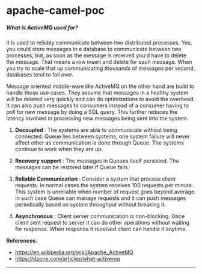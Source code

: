 # apache-camel-poc

##### What is ActiveMQ used for?
It is used to reliably communicate between two distributed processes. Yes, you could store messages in a database to communicate between two processes, but, as soon as the message is received you'd have to delete the message. That means a row insert and delete for each message. When you try to scale that up communicating thousands of messages per second, databases tend to fall over.

Message oriented middle-ware like ActiveMQ on the other hand are build to handle those use cases. They assume that messages in a healthy system will be deleted very quickly and can do optimizations to avoid the overhead. It can also push messages to consumers instead of a consumer having to poll for new message by doing a SQL query. This further reduces the latency involved in processing new messages being sent into the system.


1.  **Decoupled** : The systems are able to communicate without being connected. Queue lies between systems, one system failure will never affect other as communication is done through Queue. The systems continue to work when they are up.

2.  **Recovery support** : The messages in Queues itself persisted. The messages can be restored later if Queue fails.

3.  **Reliable Communication** : Consider a system that process client requests. In normal cases the system receives 100 requests per minute. This system is unreliable when number of request goes beyond average. In such case Queue can manage requests and it can push messages periodically based on system throughput without breaking it.

3.  **Asynchronous** : Client server communication is non-blocking. Once client sent request to server it can do other operations without waiting for response. When response it received client can handle it anytime.


**References**:
*   <https://en.wikipedia.org/wiki/Apache_ActiveMQ>
*   <https://dzone.com/articles/what-activemq>
  

------------------------------------------------------------



